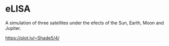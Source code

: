 # eLISA

A simulation of three satellites under the efects of the Sun, Earth, Moon and Jupiter.

https://plot.ly/~Shade5/4/
